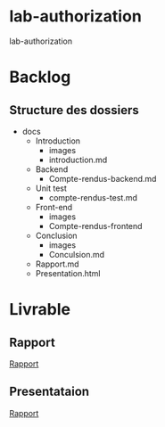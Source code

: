 # lab-authorization
lab-authorization

# Backlog

<!-- new slide -->

## Structure des dossiers

<!-- note -->

- docs 
  - Introduction
    - images
    - introduction.md
  - Backend 
    - Compte-rendus-backend.md
  - Unit test
    - compte-rendus-test.md
  - Front-end
    - images
    - Compte-rendus-frontend
  - Conclusion
    - images
    - Conculsion.md
  - Rapport.md
  - Presentation.html

<!-- new slide -->

# Livrable 

## Rapport

[Rapport](https://labs-web.github.io/lab-authorization-standard/rapport.html)

## Presentataion

[Rapport](https://labs-web.github.io/lab-authorization-standard/presentation.html)
